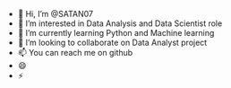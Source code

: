 - 👋 Hi, I’m @SATAN07
- 👀 I’m interested in Data Analysis and Data Scientist role
- 🌱 I’m currently learning Python and Machine learning
- 💞️ I’m looking to collaborate on Data Analyst project
- 📫 You can reach me on github
- 😄 
- ⚡ 

<!---
SATAN07/SATAN07 is a ✨ special ✨ repository because its `README.md` (this file) appears on your GitHub profile.
You can click the Preview link to take a look at your changes.
--->
